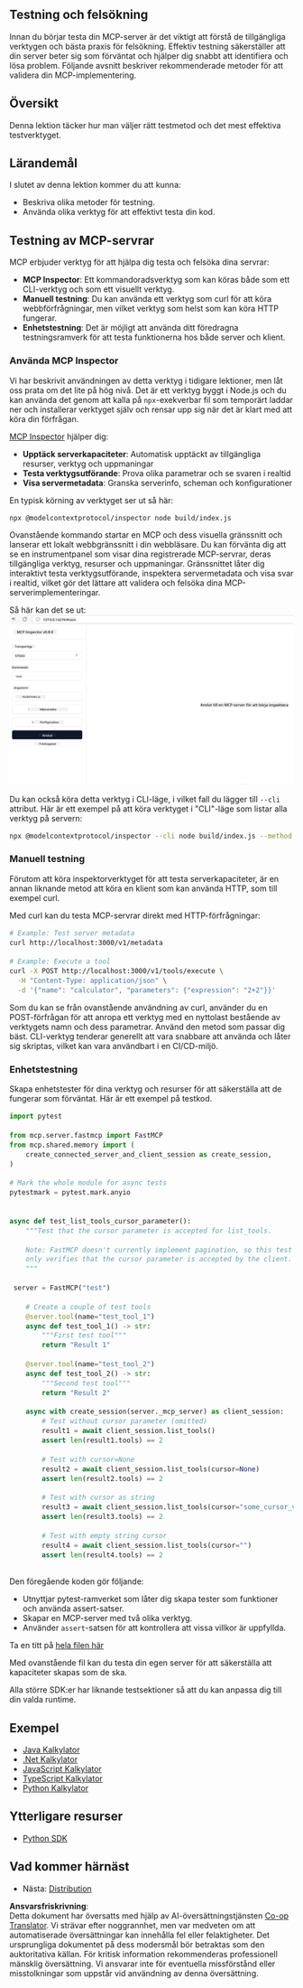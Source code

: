 <!--
CO_OP_TRANSLATOR_METADATA:
{
  "original_hash": "717f34718a773f6cf52d8445e40a96bf",
  "translation_date": "2025-05-17T12:44:00+00:00",
  "source_file": "03-GettingStarted/07-testing/README.md",
  "language_code": "sv"
}
-->
## Testning och felsökning

Innan du börjar testa din MCP-server är det viktigt att förstå de tillgängliga verktygen och bästa praxis för felsökning. Effektiv testning säkerställer att din server beter sig som förväntat och hjälper dig snabbt att identifiera och lösa problem. Följande avsnitt beskriver rekommenderade metoder för att validera din MCP-implementering.

## Översikt

Denna lektion täcker hur man väljer rätt testmetod och det mest effektiva testverktyget.

## Lärandemål

I slutet av denna lektion kommer du att kunna:

- Beskriva olika metoder för testning.
- Använda olika verktyg för att effektivt testa din kod.

## Testning av MCP-servrar

MCP erbjuder verktyg för att hjälpa dig testa och felsöka dina servrar:

- **MCP Inspector**: Ett kommandoradsverktyg som kan köras både som ett CLI-verktyg och som ett visuellt verktyg.
- **Manuell testning**: Du kan använda ett verktyg som curl för att köra webbförfrågningar, men vilket verktyg som helst som kan köra HTTP fungerar.
- **Enhetstestning**: Det är möjligt att använda ditt föredragna testningsramverk för att testa funktionerna hos både server och klient.

### Använda MCP Inspector

Vi har beskrivit användningen av detta verktyg i tidigare lektioner, men låt oss prata om det lite på hög nivå. Det är ett verktyg byggt i Node.js och du kan använda det genom att kalla på `npx`-exekverbar fil som temporärt laddar ner och installerar verktyget själv och rensar upp sig när det är klart med att köra din förfrågan.

[MCP Inspector](https://github.com/modelcontextprotocol/inspector) hjälper dig:

- **Upptäck serverkapaciteter**: Automatisk upptäckt av tillgängliga resurser, verktyg och uppmaningar
- **Testa verktygsutförande**: Prova olika parametrar och se svaren i realtid
- **Visa servermetadata**: Granska serverinfo, scheman och konfigurationer

En typisk körning av verktyget ser ut så här:

```bash
npx @modelcontextprotocol/inspector node build/index.js
```

Ovanstående kommando startar en MCP och dess visuella gränssnitt och lanserar ett lokalt webbgränssnitt i din webbläsare. Du kan förvänta dig att se en instrumentpanel som visar dina registrerade MCP-servrar, deras tillgängliga verktyg, resurser och uppmaningar. Gränssnittet låter dig interaktivt testa verktygsutförande, inspektera servermetadata och visa svar i realtid, vilket gör det lättare att validera och felsöka dina MCP-serverimplementeringar.

Så här kan det se ut: ![Inspector](../../../../translated_images/connect.e0d648e6ecb359d05b60bba83261a6e6e73feb05290c47543a9994ca02e78886.sv.png)

Du kan också köra detta verktyg i CLI-läge, i vilket fall du lägger till `--cli` attribut. Här är ett exempel på att köra verktyget i "CLI"-läge som listar alla verktyg på servern:

```sh
npx @modelcontextprotocol/inspector --cli node build/index.js --method tools/list
```

### Manuell testning

Förutom att köra inspektorverktyget för att testa serverkapaciteter, är en annan liknande metod att köra en klient som kan använda HTTP, som till exempel curl.

Med curl kan du testa MCP-servrar direkt med HTTP-förfrågningar:

```bash
# Example: Test server metadata
curl http://localhost:3000/v1/metadata

# Example: Execute a tool
curl -X POST http://localhost:3000/v1/tools/execute \
  -H "Content-Type: application/json" \
  -d '{"name": "calculator", "parameters": {"expression": "2+2"}}'
```

Som du kan se från ovanstående användning av curl, använder du en POST-förfrågan för att anropa ett verktyg med en nyttolast bestående av verktygets namn och dess parametrar. Använd den metod som passar dig bäst. CLI-verktyg tenderar generellt att vara snabbare att använda och låter sig skriptas, vilket kan vara användbart i en CI/CD-miljö.

### Enhetstestning

Skapa enhetstester för dina verktyg och resurser för att säkerställa att de fungerar som förväntat. Här är ett exempel på testkod.

```python
import pytest

from mcp.server.fastmcp import FastMCP
from mcp.shared.memory import (
    create_connected_server_and_client_session as create_session,
)

# Mark the whole module for async tests
pytestmark = pytest.mark.anyio


async def test_list_tools_cursor_parameter():
    """Test that the cursor parameter is accepted for list_tools.

    Note: FastMCP doesn't currently implement pagination, so this test
    only verifies that the cursor parameter is accepted by the client.
    """

 server = FastMCP("test")

    # Create a couple of test tools
    @server.tool(name="test_tool_1")
    async def test_tool_1() -> str:
        """First test tool"""
        return "Result 1"

    @server.tool(name="test_tool_2")
    async def test_tool_2() -> str:
        """Second test tool"""
        return "Result 2"

    async with create_session(server._mcp_server) as client_session:
        # Test without cursor parameter (omitted)
        result1 = await client_session.list_tools()
        assert len(result1.tools) == 2

        # Test with cursor=None
        result2 = await client_session.list_tools(cursor=None)
        assert len(result2.tools) == 2

        # Test with cursor as string
        result3 = await client_session.list_tools(cursor="some_cursor_value")
        assert len(result3.tools) == 2

        # Test with empty string cursor
        result4 = await client_session.list_tools(cursor="")
        assert len(result4.tools) == 2
    
```

Den föregående koden gör följande:

- Utnyttjar pytest-ramverket som låter dig skapa tester som funktioner och använda assert-satser.
- Skapar en MCP-server med två olika verktyg.
- Använder `assert`-satsen för att kontrollera att vissa villkor är uppfyllda.

Ta en titt på [hela filen här](https://github.com/modelcontextprotocol/python-sdk/blob/main/tests/client/test_list_methods_cursor.py)

Med ovanstående fil kan du testa din egen server för att säkerställa att kapaciteter skapas som de ska.

Alla större SDK:er har liknande testsektioner så att du kan anpassa dig till din valda runtime.

## Exempel

- [Java Kalkylator](../samples/java/calculator/README.md)
- [.Net Kalkylator](../../../../03-GettingStarted/samples/csharp)
- [JavaScript Kalkylator](../samples/javascript/README.md)
- [TypeScript Kalkylator](../samples/typescript/README.md)
- [Python Kalkylator](../../../../03-GettingStarted/samples/python)

## Ytterligare resurser

- [Python SDK](https://github.com/modelcontextprotocol/python-sdk)

## Vad kommer härnäst

- Nästa: [Distribution](/03-GettingStarted/08-deployment/README.md)

**Ansvarsfriskrivning**:  
Detta dokument har översatts med hjälp av AI-översättningstjänsten [Co-op Translator](https://github.com/Azure/co-op-translator). Vi strävar efter noggrannhet, men var medveten om att automatiserade översättningar kan innehålla fel eller felaktigheter. Det ursprungliga dokumentet på dess modersmål bör betraktas som den auktoritativa källan. För kritisk information rekommenderas professionell mänsklig översättning. Vi ansvarar inte för eventuella missförstånd eller misstolkningar som uppstår vid användning av denna översättning.